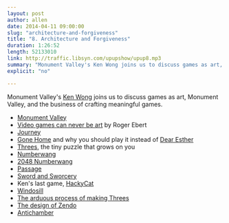 ```yaml
---
layout: post
author: allen
date: 2014-04-11 09:00:00
slug: "architecture-and-forgiveness"
title: "8. Architecture and Forgiveness"
duration: 1:26:52
length: 52133010
link: http://traffic.libsyn.com/upupshow/upup8.mp3
summary: "Monument Valley's Ken Wong joins us to discuss games as art, Monument Valley, and the business of crafting meaningful games."
explicit: "no"

---
```


Monument Valley's [Ken Wong](http://www.twitter.com/kenwongart) joins us to discuss games as art, Monument Valley, and the business of crafting meaningful games.

- [Monument Valley](http://www.monumentvalleygame.com/)
- [Video games can never be art](http://www.rogerebert.com/rogers-journal/video-games-can-never-be-art) by Roger Ebert
- [Journey][1]
- [Gone Home](http://www.gonehomegame.com/) and why you should play it instead of [Dear Esther](http://dear-esther.com/)
- [Threes](http://www.threesgame.com/), the tiny puzzle that grows on you
- [Numberwang](https://www.youtube.com/watch?v=qjOZtWZ56lc)
- [2048 Numberwang](http://louhuang.com/2048-numberwang/)
- [Passage](http://hcsoftware.sourceforge.net/passage/)
- [Sword and Sworcery](http://www.swordandsworcery.com/)
- Ken's last game, [HackyCat](http://www.hackycat.com/)
- [Windosill](http://windosill.com/)
- [The arduous process of making Threes](http://asherv.com/threes/threemails/)
- [The design of Zendo](http://www.koryheath.com/zendo/design-history/)
- [Antichamber](http://www.antichamber-game.com/)

[1]: http://en.wikipedia.org/wiki/Journey_(2012_video_game)
